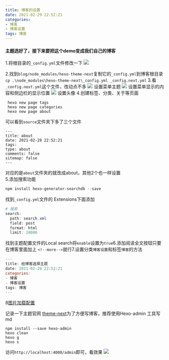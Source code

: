 ```yaml
---
title: 博客的设置
date: 2021-02-29 22:52:21
categories: 
- 博客
- 博客设置
tags: 博客
---
```

#### 主题选好了，接下来要把这个demo变成我们自己的博客
1.将根目录的`_config.yml`文件修改一下
![](images/博客的设置/1.png)
<!--more-->
2.找到`blog/node_modules/hexo-theme-next`复制它的`_config.yml`到博客根目录<br />`cp .\node_modules\hexo-theme-next\_config.yml _config.next.yml`
3.看`_config.next.yml`这个文件，改动点不多
![](images/博客的设置/2.png)
设置菜单主题
![](images/博客的设置/3.png)
设置菜单显示的内容和侧边栏的显示位置
![](images/博客的设置/4.png)
设置头像
4.创建标签、分类、关于等页面
```
 hexo new page tags
 hexo new page categories
 hexo new page about
```
可以看到`source`文件夹下多了三个文件
```
---
title: about
date: 2021-02-28 22:52:21
tags:
type: about
comments: false
sitemap: false
---
```
对应的是`about`文件夹的就改成about，其他2个也一样设置<br />5.添加搜索功能
```powershell
npm install hexo-generator-searchdb --save
```
找到`_config.yml`文件的 Extensions下面添加
```powershell
# 搜索
search:
  path: search.xml
  field: post
  format: html
  limit: 10000
```
找到主题配置文件的Local search将`enable`设置为`true`6.添加阅读全文按钮只要在博客里面加上 `<!--more-->`就行7.设置分类`博客设置`和标签`博客`的方法
```powershell
---
title: 给博客选择主题
date: 2021-02-28 22:52:21
categories: 
- 博客
- 博客设置
tags: 博客
---
```
8[图片加载配置](https://hexo.io/zh-cn/docs/asset-folders)

记录一下主题官网 [theme-next](http://theme-next.iissnan.com/getting-started.html)为了方便写博客，推荐使用Hexo-admin 工具写md
```
npm install --save hexo-admin
hexo clean
hexo g
hexo s
```
访问`http://localhost:4000/admin`即可，看效果
![](images/博客的设置/5.png)